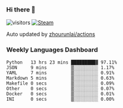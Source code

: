 ### Hi there 👋

![visitors](https://visitor-badge.glitch.me/badge?page_id=zhourunlai)
[![Steam](https://img.shields.io/badge/dynamic/json?label=Steam&query=%24.data.totalSubs&url=https%3A%2F%2Fapi.spencerwoo.com%2Fsubstats%2F%3Fsource%3DsteamGames%26queryKey%3D76561198285156854&suffix=%20Games&logo=steam&labelColor=134375&color=0b1a37&longCache=true)](http://steamcommunity.com/profiles/76561198285156854)

Auto updated by <a href="https://github.com/zhourunlai/zhourunlai/actions" target="_blank">zhourunlai/actions</a>

### Weekly Languages Dashboard

<!--PART:wakatime-->
```text
Python   13 hrs 23 mins █████████▓ 97.11%
JSON     9 mins         ▒░░░░░░░░░ 1.17%
YAML     7 mins         ▒░░░░░░░░░ 0.91%
Markdown 5 mins         ▒░░░░░░░░░ 0.63%
Makefile 0 secs         ▒░░░░░░░░░ 0.09%
Other    0 secs         ▒░░░░░░░░░ 0.07%
Docker   0 secs         ▒░░░░░░░░░ 0.01%
INI      0 secs         ▒░░░░░░░░░ 0.00%
```
<!--PART:wakatime-->

